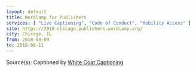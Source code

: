 ```yaml
---
layout: default
title: WordCamp for Publishers
services: [ "Live Captioning", "Code of Conduct", "Mobility Access" ]
site: https://2018-chicago.publishers.wordcamp.org/
city: Chicago, IL
from: 2018-08-09
to: 2018-08-11
---
```


Source(s): Captioned by [White Coat Captioning](http://www.whitecoatcaptioning.com/)
